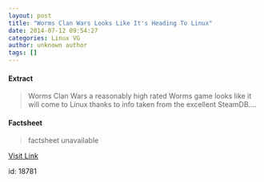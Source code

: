 ```yaml
---
layout: post
title: "Worms Clan Wars Looks Like It's Heading To Linux"
date: 2014-07-12 09:54:27
categories: Linux VG
author: unknown author
tags: []
---
```



#### Extract
>Worms Clan Wars a reasonably high rated Worms game looks like it will come to Linux thanks to info taken from the excellent SteamDB....

#### Factsheet
>factsheet unavailable

[Visit Link](http://www.gamingonlinux.com/articles/worms-clan-wars-looks-like-its-heading-to-linux.4015/)

id:   18781
